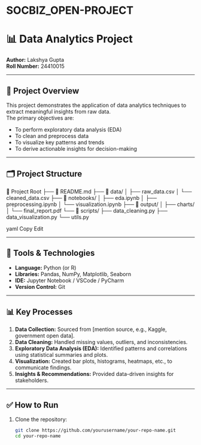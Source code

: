 # SOCBIZ_OPEN-PROJECT

# 📊 Data Analytics Project

**Author:** Lakshya Gupta  
**Roll Number:** 24410015  

---

## 📑 Project Overview

This project demonstrates the application of data analytics techniques to extract meaningful insights from raw data.  
The primary objectives are:
- To perform exploratory data analysis (EDA)
- To clean and preprocess data
- To visualize key patterns and trends
- To derive actionable insights for decision-making

---

## 🗂️ Project Structure

📁 Project Root
├── 📄 README.md
├── 📂 data/
│ ├── raw_data.csv
│ └── cleaned_data.csv
├── 📂 notebooks/
│ ├── eda.ipynb
│ ├── preprocessing.ipynb
│ └── visualization.ipynb
├── 📂 output/
│ ├── charts/
│ └── final_report.pdf
└── 📂 scripts/
├── data_cleaning.py
├── data_visualization.py
└── utils.py

yaml
Copy
Edit

---

## 🔧 Tools & Technologies

- **Language:** Python (or R)
- **Libraries:** Pandas, NumPy, Matplotlib, Seaborn
- **IDE:** Jupyter Notebook / VSCode / PyCharm
- **Version Control:** Git

---

## 📊 Key Processes

1. **Data Collection:** Sourced from [mention source, e.g., Kaggle, government open data].
2. **Data Cleaning:** Handled missing values, outliers, and inconsistencies.
3. **Exploratory Data Analysis (EDA):** Identified patterns and correlations using statistical summaries and plots.
4. **Visualization:** Created bar plots, histograms, heatmaps, etc., to communicate findings.
5. **Insights & Recommendations:** Provided data-driven insights for stakeholders.

---

## ✅ How to Run

1. Clone the repository:
   ```bash
   git clone https://github.com/yourusername/your-repo-name.git
   cd your-repo-name

